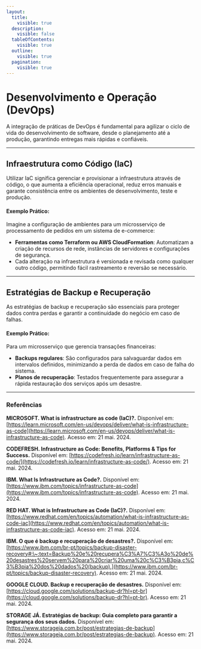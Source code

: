 ```yaml
---
layout:
  title:
    visible: true
  description:
    visible: false
  tableOfContents:
    visible: true
  outline:
    visible: true
  pagination:
    visible: true
---
```


# Desenvolvimento e Operação (DevOps)

A integração de práticas de DevOps é fundamental para agilizar o ciclo de vida do desenvolvimento de software, desde o planejamento até a produção, garantindo entregas mais rápidas e confiáveis.

***

## Infraestrutura como Código (IaC)

Utilizar IaC significa gerenciar e provisionar a infraestrutura através de código, o que aumenta a eficiência operacional, reduz erros manuais e garante consistência entre os ambientes de desenvolvimento, teste e produção.

#### Exemplo Prático:

Imagine a configuração de ambientes para um microsserviço de processamento de pedidos em um sistema de e-commerce:

* **Ferramentas como Terraform ou AWS CloudFormation**: Automatizam a criação de recursos de rede, instâncias de servidores e configurações de segurança.
* Cada alteração na infraestrutura é versionada e revisada como qualquer outro código, permitindo fácil rastreamento e reversão se necessário.

***

## Estratégias de Backup e Recuperação

As estratégias de backup e recuperação são essenciais para proteger dados contra perdas e garantir a continuidade do negócio em caso de falhas.

#### Exemplo Prático:

Para um microsserviço que gerencia transações financeiras:

* **Backups regulares**: São configurados para salvaguardar dados em intervalos definidos, minimizando a perda de dados em caso de falha do sistema.
* **Planos de recuperação**: Testados frequentemente para assegurar a rápida restauração dos serviços após um desastre.

***

### Referências

**MICROSOFT. What is infrastructure as code (IaC)?.** Disponível em: [https://learn.microsoft.com/en-us/devops/deliver/what-is-infrastructure-as-code](https://learn.microsoft.com/en-us/devops/deliver/what-is-infrastructure-as-code). Acesso em: 21 mai. 2024.

**CODEFRESH. Infrastructure as Code: Benefits, Platforms & Tips for Success.** Disponível em: [https://codefresh.io/learn/infrastructure-as-code/](https://codefresh.io/learn/infrastructure-as-code/). Acesso em: 21 mai. 2024.

**IBM. What Is Infrastructure as Code?.** Disponível em: [https://www.ibm.com/topics/infrastructure-as-code](https://www.ibm.com/topics/infrastructure-as-code). Acesso em: 21 mai. 2024.

**RED HAT. What is Infrastructure as Code (IaC)?.** Disponível em: [https://www.redhat.com/en/topics/automation/what-is-infrastructure-as-code-iac](https://www.redhat.com/en/topics/automation/what-is-infrastructure-as-code-iac). Acesso em: 21 mai. 2024.

**IBM. O que é backup e recuperação de desastres?.** Disponível em: [https://www.ibm.com/br-pt/topics/backup-disaster-recovery#:\~:text=Backup%20e%20recupera%C3%A7%C3%A3o%20de%20desastres%20servem%20para%20criar%20uma%20c%C3%B3pia,c%C3%B3pia%20dos%20dados%20(backup).](https://www.ibm.com/br-pt/topics/backup-disaster-recovery). Acesso em: 21 mai. 2024.

**GOOGLE CLOUD. Backup e recuperação de desastres.** Disponível em: [https://cloud.google.com/solutions/backup-dr?hl=pt-br](https://cloud.google.com/solutions/backup-dr?hl=pt-br). Acesso em: 21 mai. 2024.

**STORAGE JÁ. Estratégias de backup: Guia completo para garantir a segurança dos seus dados.** Disponível em: [https://www.storageja.com.br/post/estrategias-de-backup](https://www.storageja.com.br/post/estrategias-de-backup). Acesso em: 21 mai. 2024.
